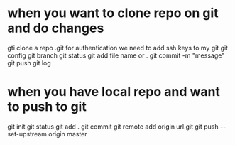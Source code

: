# when you want to clone repo on git and do changes
gti clone a repo  .git
for authentication we need to add ssh keys to my git 
git config 
git branch 
git status 
git add file name or .
git commit -m "message"
git push 
git log
# when you have local repo and want to push to git 
git init
git status
git add .
git commit
git remote add origin url.git
git push --set-upstream origin master
